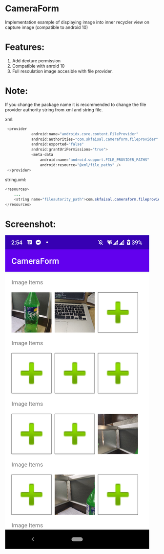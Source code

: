 # CameraForm

Implementation example of displaying image into inner recycler view on capture image (compatible to android 10)

# Features:

1. Add dexture permission
2. Compatible with anroid 10
3. Full resoulation image accesible with file provider.

# Note:
If you change the package name it is recommended to change the file provider authority string from xml and string file.

xml:

```Java
 <provider
            android:name="androidx.core.content.FileProvider"
            android:authorities="com.skfaisal.cameraform.fileprovider"
            android:exported="false"
            android:grantUriPermissions="true">
            <meta-data
                android:name="android.support.FILE_PROVIDER_PATHS"
                android:resource="@xml/file_paths" />
 </provider>

```

string.xml:

```Java
<resources>
    ...
    <string name="fileautority_path">com.skfaisal.cameraform.fileprovider</string>
</resources>

```

# Screenshot:

![Screenshot](screenshot/screenshot.png)
